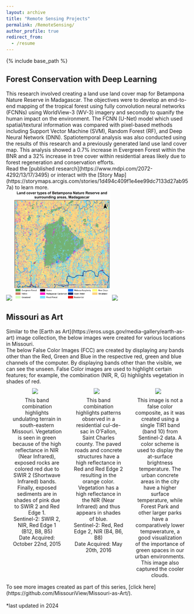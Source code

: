 ```yaml
---
layout: archive
title: "Remote Sensing Projects"
permalink: /RemoteSensing/
author_profile: true
redirect_from:
  - /resume
---
```


{% include base_path %}

<h2>Forest Conservation with Deep Learning</h2>
This research involved creating a land use land cover map for Betampona Nature Reserve in Madagascar. The objectives were to develop an end-to-end mapping of the tropical forest using fully convolution neural networks (FCNNs) using WorldView-3 (WV-3) imagery and secondly to quanify the human impact on the environment. The FCNN (U-Net) model which used spatial/textural information was compared with pixel-based methods including Support Vector Machine (SVM), Random Forest (RF), and Deep Neural Network (DNN). Spatiotemporal analysis was also conducted using the results of this research and a previously generated land use land cover map. This analysis showed a 0.7% increase in Evergreen Forest within the BNR and a 32% increase in tree cover within residential areas likely due to forest regeneration and conservation efforts. <br>
Read the [published research](https://www.mdpi.com/2072-4292/13/17/3495) or interact with the [Story Map](https://storymaps.arcgis.com/stories/1d494c409f1e4ee99dc7133d27ab957a) to learn more. <br>
<div>
<img src='/images/graphical.png' style='height:300px'> 
<img src='/images/lulc.webp' style='height:300px'> 
<img src='/images/invasive.webp' style='height:300px'> 
</div>

<h2>Missouri as Art</h2>
Similar to the [Earth as Art](https://eros.usgs.gov/media-gallery/earth-as-art) image collection, the below images were created for various locations in Missouri. 
<br>The below False Color Images (FCC) are created by displaying any bands other than the Red, Green and Blue in the respective red, green and blue channels of the computer. By displaying bands other than the visible, we can see the unseen. False Color images are used to highlight certain features; for example, the combination (NIR, R, G) highlights vegetation in shades of red. <br>
     
     
<head>
   <style>
        .image-container {
            display: flex;
            justify-content: space-around;
          flex-wrap: wrap; /* Allows images to wrap if necessary */
        }
        .image-item {
            text-align: center;
          flex: 1;
            max-width: 33%; /* Ensure that each image-item takes up one-third of the container width */
            box-sizing: border-box;
            padding: 10px; /* Adds space around each image-item */
        }
        .image-item img {
            max-width: 100%;
            height: 300px; 
        }
        .image-item p {
            margin: 0;
            padding: 5px;
        }
    </style>

</head>
<body>
<div class="image-container">
        <div class="image-item">
           <img src='/images/johnson.png' style="width: 500px; height: auto; margin-right: 10px;"> 
           <p>This band combination highlights undulating terrain in south-eastern Missouri. Vegetation is seen in green because of the high reflectance in NIR (Near Infrared), exposed rocks are colored red due to SWIR 2 (Shortwave Infrared) bands. Finally, exposed sediments are in shades of pink due to SWIR 2 and Red Edge 1. 
<br>Sentinel-2: SWIR 2, NIR, Red Edge 1 (B12, B8, B5)
<br>Date Acquired: October 22nd, 2015</p>
        </div> <div class="image-item">
        <img src='/images/geometric.png' style="width: 500px; height: auto; margin-right: 10px;"> 
          <p>This band combination highlights patterns observed in a residential cul-de-sac in O’Fallon, Saint Charles county. The paved roads and concrete structures have a high reflectance in Red and Red Edge 2 resulting in the orange color. Vegetation has a high reflectance in the NIR (Near Infrared) and thus appears in shades of blue. 
<br>Sentinel-2: Red, Red Edge 2, NIR (B4, B6, B8)
<br>Date Acquired: May 20th, 2016</p>
        </div>
        <div class="image-item">
       <img src='/images/stl.png' style="width: 500px; height: auto; margin-right: 10px;"> 
<p>This image is not a false color composite, as it was created using a single TIR1 band (band 10) from Sentinel-2 data. A color scheme is used to display the at-surface brightness temperature. The urban concrete areas in the city have a higher surface temperature, while Forest Park and other larger parks have a comparatively lower tempwerature, a good visualization of the importance of green spaces in our urban environments. This image also captured the cooler clouds. </p>
        </div>
    </div>
</body>
To see more images created as part of this series, [click here](https://github.com/MissouriView/Missouri-as-Art/). 
<br>
<br>
*last updated in 2024
